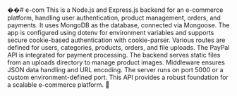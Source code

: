 ��#   e - c o m 
This is a Node.js and Express.js backend for an e-commerce platform, handling user authentication, product management, orders, and payments. It uses MongoDB as the database, connected via Mongoose. The app is configured using dotenv for environment variables and supports secure cookie-based authentication with cookie-parser. Various routes are defined for users, categories, products, orders, and file uploads. The PayPal API is integrated for payment processing. The backend serves static files from an uploads directory to manage product images. Middleware ensures JSON data handling and URL encoding. The server runs on port 5000 or a custom environment-defined port. This API provides a robust foundation for a scalable e-commerce platform. 🚀
 
 
